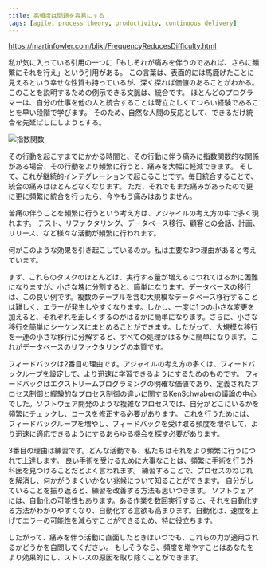 ```yaml
---
title: 高頻度は問題を容易にする
tags: [agile, process theory, productivity, continuous delivery]
---
```


https://martinfowler.com/bliki/FrequencyReducesDifficulty.html

私が気に入っている引用の一つに「もしそれが痛みを伴うのであれば、さらに頻繁にそれを行え」という引用がある。
この言葉は、表面的には馬鹿げたことに見えるという幸せな性質も持っているが、深く探れば価値のあることがわかる。
このことを説明するための例示できる文脈は、統合です。
ほとんどのプログラマーは、自分の仕事を他の人と統合することは苛立たしくてつらい経験であることを早い段階で学びます。
そのため、自然な人間の反応として、できるだけ統合を先延ばしにしようとする。

![指数関数](https://martinfowler.com/bliki/images/frequency-reduces-difficulty/graph.png "グラフ")

その行動を起こすまでにかかる時間と、その行動に伴う痛みに指数関数的な関係がある場合、その行動をより頻繁に行うと、痛みを大幅に軽減できます。
そして、これが継続的インテグレーションで起こることです。毎日統合することで、統合の痛みはほとんどなくなります。
ただ、それでもまだ痛みがあったので更に更に頻繁に統合を行ったら、今やもう痛みはありません。

苦痛の伴うことを頻繁に行うという考え方は、アジャイルの考え方の中で多く現れます。
テスト、リファクタリング、データベース移行、顧客との会話、計画、リリース、など様々な活動が頻繁に行われます。

何がこのような効果を引き起こしているのか。私は主要な3つ理由があると考えています。

まず、これらのタスクのほとんどは、実行する量が増えるにつれてはるかに困難になりますが、小さな塊に分割すると、簡単になります。データベースの移行は、この良い例です。複数のテーブルを含む大規模なデータベース移行することは難しく、エラーが発生しやすくなります。しかし、一度に1つの小さな変更を加えると、それぞれを正しくするのがはるかに簡単になります。さらに、小さな移行を簡単にシーケンスにまとめることができます。したがって、大規模な移行を一連の小さな移行に分解すると、すべての処理がはるかに簡単になります。これがデータベースのリファクタリングの本質です。

フィードバックは2番目の理由です。アジャイルの考え方の多くは、フィードバックループを設定して、より迅速に学習できるようにするためのものです。
フィードバックはエクストリームプログラミングの明確な価値であり、定義されたプロセス制御と経験的なプロセス制御の違いに関するKenSchwaberの議論の中心でした。ソフトウェア開発のような複雑なプロセスでは、自分がどこにいるかを頻繁にチェックし、コースを修正する必要があります。
これを行うためには、フィードバックループを増やし、フィードバックを受け取る頻度を増やして、より迅速に適応できるようにするあらゆる機会を探す必要があります。

3番目の理由は練習です。どんな活動でも、私たちはそれをより頻繁に行うにつれて上達します。
良い手術を受けるために大事なことは、頻繁に手術を行う外科医を見つけることだとよく言われます。
練習することで、プロセスのねじれを解消し、何かがうまくいかない兆候について知ることができます。
自分がしていることを振り返ると、練習を改善する方法も思いつきます。
ソフトウェアには、自動化の可能性もあります。ある作業を数回実行すると、それを自動化する方法がわかりやすくなり、自動化する意欲も高まります。自動化は、速度を上げてエラーの可能性を減らすことができるため、特に役立ちます。

したがって、痛みを伴う活動に直面したときはいつでも、これらの力が適用されるかどうかを自問してください。
もしそうなら、頻度を増やすことはあなたをより効果的にし、ストレスの原因を取り除くことができます。